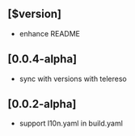 ## [$version]

* enhance README

## [0.0.4-alpha]

* sync with versions with telereso

## [0.0.2-alpha] 

* support l10n.yaml in build.yaml

